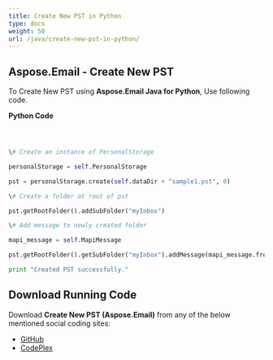 ```yaml
---
title: Create New PST in Python
type: docs
weight: 50
url: /java/create-new-pst-in-python/
---
```


## **Aspose.Email - Create New PST**
To Create New PST using **Aspose.Email Java for Python**, Use following code.

**Python Code**

``` python



\# Create an instance of PersonalStorage

personalStorage = self.PersonalStorage

pst = personalStorage.create(self.dataDir + "sample1.pst", 0)

\# Create a folder at root of pst

pst.getRootFolder().addSubFolder("myInbox")

\# Add message to newly created folder

mapi_message = self.MapiMessage

pst.getRootFolder().getSubFolder("myInbox").addMessage(mapi_message.fromFile(self.dataDir + "Message.msg"))

print "Created PST successfully."

```
## **Download Running Code**
Download **Create New PST (Aspose.Email)** from any of the below mentioned social coding sites:

- [GitHub](https://github.com/aspose-email/Aspose.Email-for-Java/releases/tag/Aspose.Email_Java_for_Python-v1.0)
- [CodePlex](http://asposeemailjavapython.codeplex.com/releases/)
